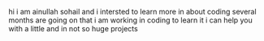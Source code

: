 hi i am ainullah sohail and i intersted to learn more in about coding 
several months are going on that i am working in coding to learn it
i can help you with a little and in not so huge projects
